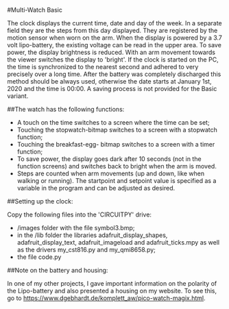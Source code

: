 #Multi-Watch Basic

The clock displays the current time, date and day of the week. In a separate field they are the steps from
this day displayed. They are registered by the motion sensor when worn on the arm. When the display is
powered by a 3.7 volt lipo-battery, the existing voltage can be read in the upper area. To save power, the
display brightness is reduced. With an arm movement towards the viewer switches the display to 'bright'. If
the clock is started on the PC, the time is synchronized to the nearest second and adhered to very precisely
over a long time. After the battery was completely discharged this method should be always used, otherwise
the date starts at January 1st, 2020 and the time is 00:00. A saving process is not provided for the Basic variant.

##The watch has the following functions:
- A touch on the time switches to a screen where the time can be set;
- Touching the stopwatch-bitmap switches to a screen with a stopwatch function;
- Touching the breakfast-egg- bitmap switches to a screen with a timer function;
- To save power, the display goes dark after 10 seconds (not in the function screens)
  and switches back to bright when the arm is moved.
- Steps are counted when arm movements (up and down, like when walking or running). The startpoint and
  setpoint value is specified as a variable in the program and can be adjusted as desired.

##Setting up the clock:

Copy the following files into the 'CIRCUITPY' drive:
- /images folder with the file symbol3.bmp;
- in the /lib folder the libraries adafruit_display_shapes, adafruit_display_text, adafruit_imageload
  and adafruit_ticks.mpy as well as the drivers my_cst816.py and my_qmi8658.py;
- the file code.py

##Note on the battery and housing:

In one of my other projects, I gave important information on the polarity of the Lipo-battery and also
presented a housing on my website. To see this, go to https://www.dgebhardt.de/komplett_aw/pico-watch-magix.html.

